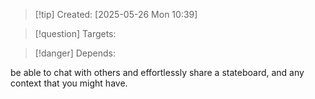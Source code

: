 
>[!tip] Created: [2025-05-26 Mon 10:39]

>[!question] Targets: 

>[!danger] Depends: 

be able to chat with others and effortlessly share a stateboard, and any context that you might have.